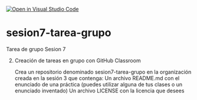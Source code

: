 [![Open in Visual Studio Code](https://classroom.github.com/assets/open-in-vscode-c66648af7eb3fe8bc4f294546bfd86ef473780cde1dea487d3c4ff354943c9ae.svg)](https://classroom.github.com/online_ide?assignment_repo_id=7759040&assignment_repo_type=AssignmentRepo)
# sesion7-tarea-grupo
Tarea de grupo Sesion 7


2. Creación de tareas en grupo con GitHub Classroom

    Crea un repositorio denominado sesion7-tarea-grupo en la organización creada en la sesión 3 que contenga:
        Un archivo README.md con el enunciado de una práctica (puedes utilizar alguna de tus clases o un enunciado inventado)
        Un archivo LICENSE con la licencia que desees
